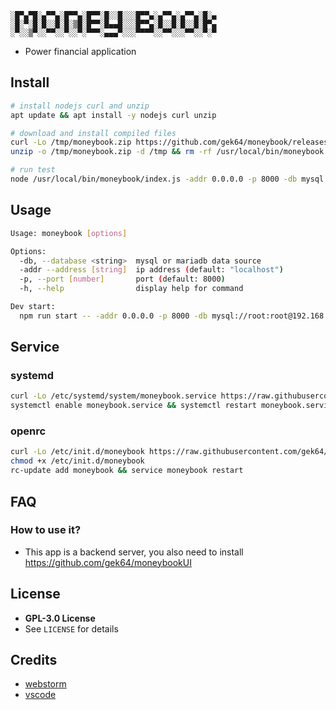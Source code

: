 ```
░█▀▄▀█░▄▀▀▄░█▀▀▄░█▀▀░█░░█░░░█▀▀▄░▄▀▀▄░▄▀▀▄░█░▄
░█░▀░█░█░░█░█░▒█░█▀▀░█▄▄█░░░█▀▀▄░█░░█░█░░█░█▀▄
░▀░░▒▀░░▀▀░░▀░░▀░▀▀▀░▄▄▄▀░░░▀▀▀▀░░▀▀░░░▀▀░░▀░▀
```

- Power financial application

## Install

```sh
# install nodejs curl and unzip
apt update && apt install -y nodejs curl unzip

# download and install compiled files
curl -Lo /tmp/moneybook.zip https://github.com/gek64/moneybook/releases/download/latest/moneybook.zip
unzip -o /tmp/moneybook.zip -d /tmp && rm -rf /usr/local/bin/moneybook && mv /tmp/dist /usr/local/bin/moneybook

# run test
node /usr/local/bin/moneybook/index.js -addr 0.0.0.0 -p 8000 -db mysql://root:root@192.168.1.2:3306/moneybook
```

## Usage

```sh
Usage: moneybook [options]

Options:
  -db, --database <string>  mysql or mariadb data source     
  -addr --address [string]  ip address (default: "localhost")
  -p, --port [number]       port (default: 8000)
  -h, --help                display help for command

Dev start:
  npm run start -- -addr 0.0.0.0 -p 8000 -db mysql://root:root@192.168.1.2:3306/moneybook
```

## Service

### systemd

```sh
curl -Lo /etc/systemd/system/moneybook.service https://raw.githubusercontent.com/gek64/moneybook/main/configs/systemd/moneybook.service
systemctl enable moneybook.service && systemctl restart moneybook.service
```

### openrc

```sh
curl -Lo /etc/init.d/moneybook https://raw.githubusercontent.com/gek64/moneybook/main/configs/openrc/moneybook
chmod +x /etc/init.d/moneybook
rc-update add moneybook && service moneybook restart
```

## FAQ

### How to use it?

- This app is a backend server, you also need to install https://github.com/gek64/moneybookUI

## License

- **GPL-3.0 License**
- See `LICENSE` for details

## Credits

- [webstorm](https://www.jetbrains.com/webstorm/)
- [vscode](https://code.visualstudio.com/)
